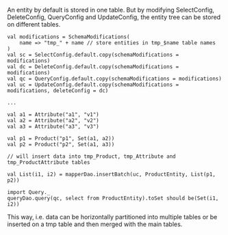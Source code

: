 An entity by default is stored in one table. But by modifying SelectConfig, DeleteConfig, QueryConfig and UpdateConfig, the entity tree can be stored on different tables.

```
val modifications = SchemaModifications(
	name => "tmp_" + name // store entities in tmp_$name table names
)
val sc = SelectConfig.default.copy(schemaModifications = modifications)
val dc = DeleteConfig.default.copy(schemaModifications = modifications)
val qc = QueryConfig.default.copy(schemaModifications = modifications)
val uc = UpdateConfig.default.copy(schemaModifications = modifications, deleteConfig = dc)

...

val a1 = Attribute("a1", "v1")
val a2 = Attribute("a2", "v2")
val a3 = Attribute("a3", "v3")

val p1 = Product("p1", Set(a1, a2))
val p2 = Product("p2", Set(a1, a3))

// will insert data into tmp_Product, tmp_Attribute and tmp_ProductAttribute tables

val List(i1, i2) = mapperDao.insertBatch(uc, ProductEntity, List(p1, p2))

import Query._
queryDao.query(qc, select from ProductEntity).toSet should be(Set(i1, i2))

```

This way, i.e. data can be horizontally partitioned into multiple tables or be inserted on a tmp table and then merged with the main tables.
